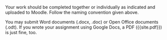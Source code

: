 Your work should be completed together or individually as indicated and uploaded to Moodle. Follow the naming convention given above. 

You may submit Word documents (.docx, .doc) or Open Office documents (.odt). If you wrote your assignment using Google Docs, a PDF ({{site.pdf}}) is just fine, too.

